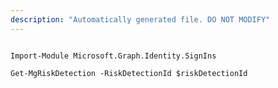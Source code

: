 ```yaml
---
description: "Automatically generated file. DO NOT MODIFY"
---
```


```powershellv1

Import-Module Microsoft.Graph.Identity.SignIns

Get-MgRiskDetection -RiskDetectionId $riskDetectionId

```